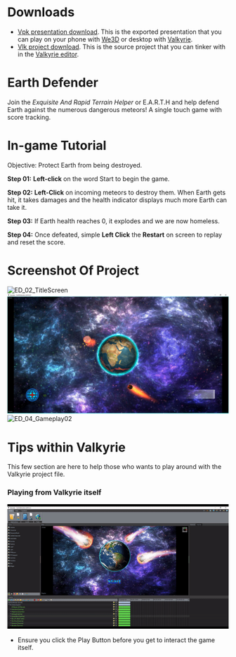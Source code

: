 # Downloads

- [Vpk presentation download](https://cdn2.talansoft.com/ftp/samples/EarthDefender.vpk). This is the exported presentation that you can play on your phone with [We3D](https://www.talansoft.com/vlk/downloads#we3d) or desktop with [Valkyrie](https://www.talansoft.com/vlk/downloads#vlk).
- [Vlk project download](https://cdn2.talansoft.com/ftp/samples/EarthDefender.zip). This is the source project that you can tinker with in the [Valkyrie editor](https://www.talansoft.com/vlk/downloads#vlk).

# Earth Defender
Join the *Exquisite And Rapid Terrain Helper* or E.A.R.T.H and help defend Earth against the numerous dangerous meteors! A single touch game with score tracking.  

# In-game Tutorial
Objective: Protect Earth from being destroyed.  

**Step 01:** **Left-click** on the word Start to begin the game.

**Step 02:** **Left-Click** on incoming meteors to destroy them. When Earth gets hit, it takes damages and the health indicator displays much more Earth can take it.  

**Step 03:** If Earth health reaches 0, it explodes and we are now homeless. 
 
**Step 04:** Once defeated, simple **Left Click** the **Restart** on screen to replay and reset the score.
 

# Screenshot Of Project
![ED_02_TitleScreen](uploads/bab904369bcad35a7088c57848bb9b0c/ED_02_TitleScreen.png)
![ED_03_Gameplay01](uploads/0abd95d31b7cfe98f41c1d49224b220d/ED_03_Gameplay01.png)
![ED_04_Gameplay02](uploads/e6d591aa1ed0f2245e8eb0eca4d94ba2/ED_04_Gameplay02.png)

# Tips within Valkyrie 
This few section are here to help those who wants to play around with the Valkyrie project file. 

### Playing from Valkyrie itself 
![ED_Play_Function_GIF_01](uploads/d189d33507c9632d1f622cc44e4f556c/ED_Play_Function_GIF_01.gif)

* Ensure you click the Play Button before you get to interact the game itself. 



